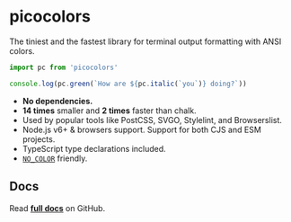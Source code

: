 # picocolors

The tiniest and the fastest library for terminal output formatting with ANSI colors.

```javascript
import pc from 'picocolors'

console.log(pc.green(`How are ${pc.italic(`you`)} doing?`))
```

- **No dependencies.**
- **14 times** smaller and **2 times** faster than chalk.
- Used by popular tools like PostCSS, SVGO, Stylelint, and Browserslist.
- Node.js v6+ & browsers support. Support for both CJS and ESM projects.
- TypeScript type declarations included.
- [`NO_COLOR`](https://no-color.org/) friendly.

## Docs

Read **[full docs](https://github.com/alexeyraspopov/picocolors#readme)** on GitHub.

